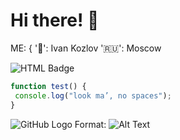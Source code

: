 # Hi there! :wave:

ME: {
':boy:': Ivan Kozlov
':ru:': Moscow

![HTML Badge](https://img.shields.io/badge/Know-HTML-yellow)

```javascript
function test() {
 console.log("look ma’, no spaces");
}
```

![GitHub Logo](/images/logo.png)
Format: ![Alt Text](url)

